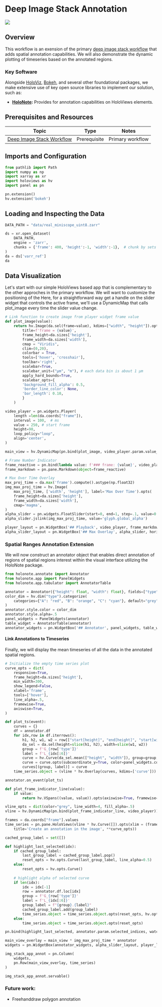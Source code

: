 # Deep Image Stack Annotation

![](assets/20240725_deep_image_stack_annotation.png)


## Overview

This workflow is an exension of the primary [deep image stack workflow](./workflow_deep-image-stack.ipynb) that adds spatial annotation capabilities. We will also demonstrate the dynamic plotting of timeseries based on the annotated regions.

### Key Software
Alongside [HoloViz](https://github.com/holoviz), [Bokeh](https://holoviz.org/), and several other foundational packages, we make extensive use of key open source libraries to implement our solution, such as:

- **[HoloNote](https://github.com/pydata/xarray):** Provides for annotation capabilities on HoloViews elements.

## Prerequisites and Resources

| Topic | Type | Notes |
| --- | --- | --- |
| [Deep Image Stack Workflow](./workflow_deep-image-stack.ipynb) | Prerequisite | Primary workflow |

## Imports and Configuration


```python
from pathlib import Path
import numpy as np
import xarray as xr
import holoviews as hv
import panel as pn

pn.extension()
hv.extension('bokeh')
```

## Loading and Inspecting the Data


```python
DATA_PATH = "data/real_miniscope_uint8.zarr"

ds = xr.open_dataset(
    DATA_PATH,
    engine = 'zarr',
    chunks = {'frame': 400, 'height':-1, 'width':-1},  # chunk by sets of complete frames
)
da = ds['varr_ref']
da
```

## Data Visualization

Let's start with our simple HoloViews based app that is complementary to the other approches in the primary workflow. We will want to customize the positioning of the Here, for a straightforward way get a handle on the slider widget that controls the active frame, we'll use a DynamicMap that calls plot_image every time the slider value change.


```python
# Link function to create image from player widget frame value
def plot_image(value):
    return hv.Image(da.sel(frame=value), kdims=["width", "height"]).opts(
        title=f'frame = {value}',
        frame_height=da.sizes['height'],
        frame_width=da.sizes['width'],
        cmap = "Viridis",
        clim=(0,20),
        colorbar = True,
        tools=['hover', 'crosshair'],
        toolbar='right',
        scalebar=True,
        scalebar_unit=("µm", "m"), # each data bin is about 1 µm
        apply_hard_bounds=True,
        scalebar_opts={
        'background_fill_alpha': 0.5,
        'border_line_color': None,
        'bar_length': 0.10,
        }
    )

video_player = pn.widgets.Player(
    length =len(da.coords["frame"]),
    interval = 100,  # ms
    value = 250, # start frame
    height=90,
    loop_policy="loop",
    align='center',
)

main_view = hv.DynamicMap(pn.bind(plot_image, video_player.param.value_throttled))

# Frame Number Indicator
frame_reactive = pn.bind(lambda value: f'### frame: {value}', video_player.param.value)
frame_markdown = pn.pane.Markdown(object=frame_reactive)

# Max Over Time Overlay
max_proj_time = da.max('frame').compute().astype(np.float32)
img_max_proj_time = hv.Image(
    max_proj_time, ['width', 'height'], label='Max Over Time').opts(
    frame_height=da.sizes['height'],
    frame_width=da.sizes['width'],
    cmap='magma',
)
alpha_slider = pn.widgets.FloatSlider(start=0, end=1, step=.1, value=0.3, name='Alpha of Max Over Time', align='center')
alpha_slider.jslink(img_max_proj_time, value='glyph.global_alpha')

player_layout = pn.WidgetBox('## Playback', video_player, frame_markdown, horizontal=True, align='start')
alpha_slider_layout = pn.WidgetBox('## Max Overlay', alpha_slider, horizontal=True, align='start')
```

### Spatial Ranges Annotation Extension

We will now construct an annotator object that enables direct annotation of regions of spatial regions interest within the visual interface utilizing the HoloNote package.


```python
from holonote.annotate import Annotator
from holonote.app import PanelWidgets
from holonote.app.tabulator import AnnotatorTable

annotator = Annotator({"height": float, "width": float}, fields=["type"], groupby="type")
color_dim = hv.dim("type").categorize(
    categories={"A": "red", "B": "orange", "C": "cyan"}, default="grey"
)
annotator.style.color = color_dim
annotator.style.alpha=.5
panel_widgets = PanelWidgets(annotator)
table_widget = AnnotatorTable(annotator)
annotator_widgets = pn.WidgetBox('## Annotator', panel_widgets, table_widget, horizontal=True, align='start', scroll=True)
```

#### Link Annotations to Timeseries

Finally, we will display the mean timeseries of all the data in the annotated spatial regions.


```python
# Initialize the empty time series plot
curve_opts = dict(
    responsive=True,
    frame_height=da.sizes['height'],
    min_width=300,
    show_legend=False,
    xlabel='frame',
    tools=['hover'],
    line_alpha=.5,
    framewise=True,
    axiswise=True,
)

def plot_ts(event):
    curves = {}
    df = annotator.df
    for idx,row in df.iterrows():
        h1, h2, w1, w2 = row[["start[height]", "end[height]", "start[width]", "end[width]"]]
        da_sel = da.sel(height=slice(h1, h2), width=slice(w1, w2))
        group = f'G_{row['type']}'
        label = f'L_{idx[:6]}'
        curve = hv.Curve(da_sel.mean(["height", "width"]), group=group, label=label)
        curve = curve.opts(subcoordinate_y=True, color=panel_widgets.colormap[row['type']], **curve_opts)
        curves[(group, label)] = curve
    time_series.object = (vline * hv.Overlay(curves, kdims=['curve'])).opts(title='Annotated Mean Timeseries', xlim = (frames[0], frames[-1]))

annotator.on_event(plot_ts)

def plot_frame_indicator_line(value):
    if value:
        return hv.VSpans((value, value)).opts(axiswise=True, framewise=True)

vline_opts = dict(color="grey", line_width=4, fill_alpha=.5)
vline = hv.DynamicMap(pn.bind(plot_frame_indicator_line, video_player)).opts(**vline_opts)

frames = da.coords["frame"].values
time_series = pn.pane.HoloViews(vline * hv.Curve([]).opts(xlim = (frames[0], frames[-1]),
    title='Create an annotation in the image', **curve_opts))

cached_group_label = set([])

def highlight_last_selected(idx):
    if cached_group_label:
        last_group_label = cached_group_label.pop()
        reset_opts = hv.opts.Curve(last_group_label, line_alpha=0.5)
    else:
        reset_opts = hv.opts.Curve()
    
    # highlight alpha of selected curve
    if len(idx):
        idx = idx[-1]
        row = annotator.df.loc[idx]
        group = f'G_{row['type']}'
        label = f'L_{idx[:6]}'
        group_label = f"{group}.{label}"
        cached_group_label.add(group_label)
        time_series.object = time_series.object.opts(reset_opts, hv.opts.Curve(group_label, line_alpha=1))
    else:
        time_series.object = time_series.object.opts(reset_opts)

pn.bind(highlight_last_selected, annotator.param.selected_indices, watch=True)

main_view_overlay = main_view * img_max_proj_time * annotator
widgets = pn.WidgetBox(annotator_widgets, alpha_slider_layout, player_layout, align='center')

img_stack_app_annot = pn.Column(
    widgets,
    pn.Row(main_view_overlay, time_series)
)

img_stack_app_annot.servable()
```

### Future work: 
- Freehanddraw polygon annotation


```python

```
